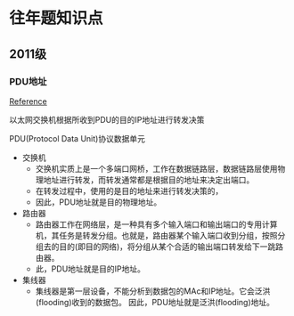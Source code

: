 # 往年题知识点

## 2011级

### PDU地址

[Reference](https://blog.csdn.net/qq_42145681/article/details/103817022)

以太网交换机根据所收到PDU的目的IP地址进行转发决策

PDU(Protocol Data Unit)协议数据单元

- 交换机
  - 交换机实质上是一个多端口网桥，工作在数据链路层，数据链路层使用物理地址进行转发，而转发通常都是根据目的地址来决定出端口。
  - 在转发过程中，使用的是目的地址来进行转发决策的，
  - 因此，PDU地址就是目的物理地址。
- 路由器
  - 路由器工作在网络层，是一种具有多个输入端口和输出端口的专用计算机，其任务是转发分组。也就是，路由器某个输入端口收到分组，按照分组去的目的(即目的网络)，将分组从某个合适的输出端口转发给下一跳路由器。
  - 此，PDU地址就是目的IP地址。
- 集线器
  - 集线器是第一层设备，不能分析到数据包的MAc和IP地址。它会泛洪(flooding)收到的数据包。
因此，PDU地址就是泛洪(flooding)地址。

